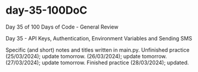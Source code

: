 # day-35-100DoC
Day 35 of 100 Days of Code - General Review

Day 35 - API Keys, Authentication, Environment Variables and Sending SMS

Specific (and short) notes and titles written in main.py. 
  Unfinished practice (25/03/2024); update tomorrow.
                      (26/03/2024); update tomorrow.
                      (27/03/2024); update tomorrow.
    Finished practice (28/03/2024); updated.
